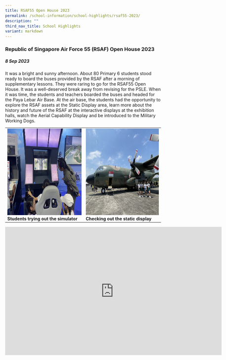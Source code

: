 ```yaml
---
title: RSAF55 Open House 2023
permalink: /school-information/school-highlights/rsaf55-2023/
description: ""
third_nav_title: School Highlights
variant: markdown
---
```

### Republic of Singapore Air Force 55 (RSAF) Open House 2023

##### 8 Sep 2023

It was a bright and sunny afternoon. About 80 Primary 6 students stood ready to board the buses provided by the RSAF after a morning of supplementary lessons. They were raring to go for the RSAF55 Open House. It was a well-deserved break away from revising for the PSLE. When it was time, the students and teachers boarded the buses and headed for the Paya Lebar Air Base. At the air base, the students had the opportunity to explore the RSAF assets at the Static Display area, learn more about the history and future of the RSAF at the interactive displays at the exhibition halls, watch the Aerial Capability Display and be introduced to the Military Working Dogs.

<table>
<tbody><tr>
		<td><img alt="rsaf01" src="/images/RSAF55%20Open%20House%202023/trying%20out%20the%20simulator.JPG" style="width:450px;height:280px;"><b>Students trying out the simulator</b></td>
		<td><img alt="rsaf02" src="/images/RSAF55%20Open%20House%202023/checking%20out%20the%20static%20display.JPG" style="width:450px;height:280px;"><b>Checking out the static display</b></td>
</tr></tbody></table>

<center><iframe allowfullscreen="" allow="accelerometer; autoplay; clipboard-write; encrypted-media; gyroscope; picture-in-picture; web-share" frameborder="0" title="YouTube video player" src="https://www.youtube.com/embed/-WQjRGxt3mk?si=WrlhHTPik72Tcfti" height="415" width="700"></iframe></center>